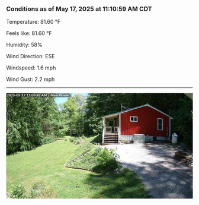 ### Conditions as of May 17, 2025 at 11:10:59 AM CDT 

Temperature: 81.60 &deg;F

Feels like: 81.60 &deg;F

Humidity: 58%

Wind Direction: ESE

Windspeed: 1.6 mph

Wind Gust: 2.2 mph

---

<img src="./images/latest.jpeg"/>

